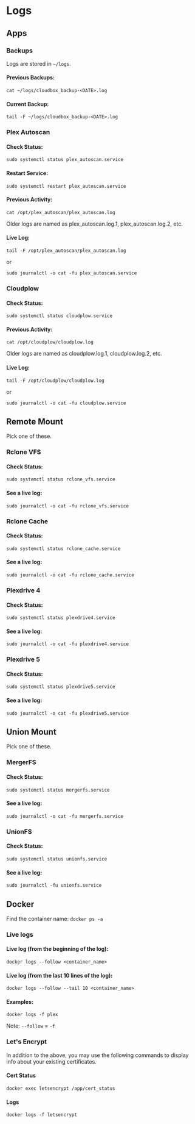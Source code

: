 # Logs

## Apps

### Backups

Logs are stored in `~/logs`.

#### Previous Backups:

```text
cat ~/logs/cloudbox_backup-<DATE>.log
```

#### Current Backup:

```text
tail -F ~/logs/cloudbox_backup-<DATE>.log
```

### Plex Autoscan

#### Check Status:

```text
sudo systemctl status plex_autoscan.service
```

#### Restart Service:

```text
sudo systemctl restart plex_autoscan.service
```

#### Previous Activity:

```text
cat /opt/plex_autoscan/plex_autoscan.log
```

Older logs are named as plex\_autoscan.log.1, plex\_autoscan.log.2, etc.

#### Live Log:

```text
tail -F /opt/plex_autoscan/plex_autoscan.log
```

or

```text
sudo journalctl -o cat -fu plex_autoscan.service
```

### Cloudplow

#### Check Status:

```text
sudo systemctl status cloudplow.service
```

#### Previous Activity:

```text
cat /opt/cloudplow/cloudplow.log
```

Older logs are named as cloudplow.log.1, cloudplow.log.2, etc.

#### Live Log:

```text
tail -F /opt/cloudplow/cloudplow.log
```

or

```text
sudo journalctl -o cat -fu cloudplow.service
```

## Remote Mount

Pick one of these.

### Rclone VFS

#### Check Status:

```text
sudo systemctl status rclone_vfs.service
```

#### See a live log:

```text
sudo journalctl -o cat -fu rclone_vfs.service
```

### Rclone Cache

#### Check Status:

```text
sudo systemctl status rclone_cache.service
```

#### See a live log:

```text
sudo journalctl -o cat -fu rclone_cache.service
```

### Plexdrive 4

#### Check Status:

```text
sudo systemctl status plexdrive4.service
```

#### See a live log:

```text
sudo journalctl -o cat -fu plexdrive4.service
```

### Plexdrive 5

#### Check Status:

```text
sudo systemctl status plexdrive5.service
```

#### See a live log:

```text
sudo journalctl -o cat -fu plexdrive5.service
```

## Union Mount

Pick one of these.

### MergerFS

#### Check Status:

```text
sudo systemctl status mergerfs.service
```

#### See a live log:

```text
sudo journalctl -o cat -fu mergerfs.service
```

### UnionFS

#### Check Status:

```text
sudo systemctl status unionfs.service
```

#### See a live log:

```text
sudo journalctl -fu unionfs.service
```

## Docker

Find the container name: `docker ps -a`

### Live logs

#### Live log \(from the beginning of the log\):

```text
docker logs --follow <container_name>
```

#### Live log \(from the last 10 lines of the log\):

```text
docker logs --follow --tail 10 <container_name>
```

#### Examples:

```text
docker logs -f plex
```

Note: `--follow` = `-f`

### Let's Encrypt

In addition to the above, you may use the following commands to display info about your existing certificates.

#### Cert Status

```text
docker exec letsencrypt /app/cert_status
```

#### Logs

```text
docker logs -f letsencrypt
```

